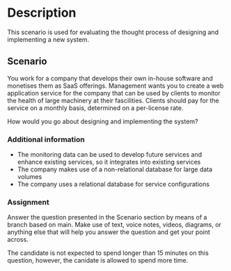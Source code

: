 # Description
This scenario is used for evaluating the thought process of designing and implementing a new system.

## Scenario
You work for a company that develops their own in-house software and monetises them as SaaS offerings.
Management wants you to create a web application service for the company that can be used by clients to monitor the health 
of large machinery at their fascilities. Clients should pay for the service on a monthly basis, determined on a per-license rate.

How would you go about designing and implementing the system?

### Additional information
 - The monitoring data can be used to develop future services and enhance existing services, so it integrates into existing services
 - The company makes use of a non-relational database for large data volumes
 - The company uses a relational database for service configurations
 
 ### Assignment
 Answer the question presented in the Scenario section by means of a branch based on main. 
 Make use of text, voice notes, videos, diagrams, or anything else that will help you answer the question
 and get your point across.

The candidate is not expected to spend longer than 15 minutes on this question, however, the canidate is allowed to spend more time.
